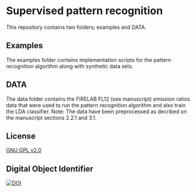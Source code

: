 # Supervised pattern recognition 

This repository contains two folders; examples and DATA.

## Examples
The examples folder contains implementation scripts for the pattern recognition algorithm along with synthetic data sets.

## DATA
The data folder contains the FIRELAB FL12 (see manuscript) emission ratios data that were used to run the pattern recognition algorithm and also train the LDA classifier. Note: The data have been preprocessed as decribed on the manuscript sections 2.2.1 and 3.1. 


## License
[GNU GPL v2.0](https://www.gnu.org/licenses/old-licenses/gpl-2.0.en.html)

## Digital Object Identifier
[![DOI](https://zenodo.org/badge/407359646.svg)](https://zenodo.org/badge/latestdoi/407359646)
